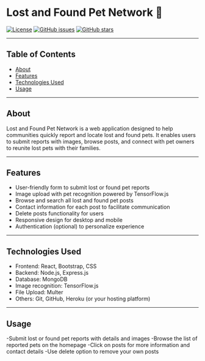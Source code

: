 
# Lost and Found Pet Network 🐾

[![License](https://img.shields.io/badge/License-MIT-blue.svg)](LICENSE)
[![GitHub issues](https://img.shields.io/github/issues/djnarawade/lost-and-found-pet-network)](https://github.com/djnarawade/lost-and-found-pet-network/issues)
[![GitHub stars](https://img.shields.io/github/stars/djnarawade/lost-and-found-pet-network?style=social)](https://github.com/djnarawade/lost-and-found-pet-network/stargazers)

---

## Table of Contents

- [About](#about)
- [Features](#features)
- [Technologies Used](#technologies-used)
- [Usage](#usage)
  

---

## About

Lost and Found Pet Network is a web application designed to help communities quickly report and locate lost and found pets. It enables users to submit reports with images, browse posts, and connect with pet owners to reunite lost pets with their families.

---

## Features

- User-friendly form to submit lost or found pet reports
- Image upload with pet recognition powered by TensorFlow.js
- Browse and search all lost and found pet posts
- Contact information for each post to facilitate communication
- Delete posts functionality for users
- Responsive design for desktop and mobile
- Authentication (optional) to personalize experience

---


## Technologies Used

- Frontend: React, Bootstrap, CSS  
- Backend: Node.js, Express.js  
- Database: MongoDB  
- Image recognition: TensorFlow.js  
- File Upload: Multer  
- Others: Git, GitHub, Heroku (or your hosting platform)

---

## Usage
-Submit lost or found pet reports with details and images
-Browse the list of reported pets on the homepage
-Click on posts for more information and contact details
-Use delete option to remove your own posts
